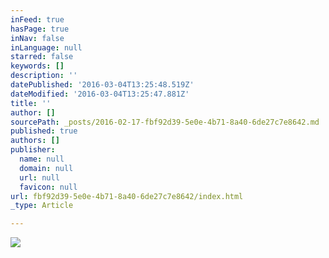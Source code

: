 ```yaml
---
inFeed: true
hasPage: true
inNav: false
inLanguage: null
starred: false
keywords: []
description: ''
datePublished: '2016-03-04T13:25:48.519Z'
dateModified: '2016-03-04T13:25:47.881Z'
title: ''
author: []
sourcePath: _posts/2016-02-17-fbf92d39-5e0e-4b71-8a40-6de27c7e8642.md
published: true
authors: []
publisher:
  name: null
  domain: null
  url: null
  favicon: null
url: fbf92d39-5e0e-4b71-8a40-6de27c7e8642/index.html
_type: Article

---
```

![](https://s3-us-west-2.amazonaws.com/the-grid-img/p/113c7c9a907d5552c8e10f9c6f85161e85c5b2f0.jpg)